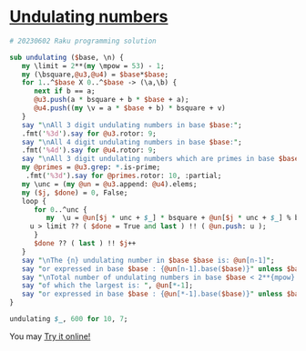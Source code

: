 [1]: https://rosettacode.org/wiki/Undulating_numbers

# [Undulating numbers][1]

```perl
# 20230602 Raku programming solution

sub undulating ($base, \n) {
   my \limit = 2**(my \mpow = 53) - 1;
   my (\bsquare,@u3,@u4) = $base*$base; 
   for 1..^$base X 0..^$base -> (\a,\b) {
      next if b == a;
      @u3.push(a * bsquare + b * $base + a);
      @u4.push((my \v = a * $base + b) * bsquare + v)
   }
   say "\nAll 3 digit undulating numbers in base $base:";
   .fmt('%3d').say for @u3.rotor: 9;
   say "\nAll 4 digit undulating numbers in base $base:";
   .fmt('%4d').say for @u4.rotor: 9; 
   say "\nAll 3 digit undulating numbers which are primes in base $base:";
   my @primes = @u3.grep: *.is-prime; 
    .fmt('%3d').say for @primes.rotor: 10, :partial;
   my \unc = (my @un = @u3.append: @u4).elems;
   my ($j, $done) = 0, False;
   loop {
      for 0..^unc {
         my  \u = @un[$j * unc + $_] * bsquare + @un[$j * unc + $_] % bsquare;
	 u > limit ?? ( $done = True and last ) !! ( @un.push: u );
      }
      $done ?? ( last ) !! $j++ 
   }
   say "\nThe {n} undulating number in $base $base is: @un[n-1]";
   say "or expressed in base $base : {@un[n-1].base($base)}" unless $base == 10;
   say "\nTotal number of undulating numbers in base $base < 2**{mpow} = {+@un}";
   say "of which the largest is: ", @un[*-1];
   say "or expressed in base $base : {@un[*-1].base($base)}" unless $base == 10;
}

undulating $_, 600 for 10, 7;
```


You may [Try it online!](https://tio.run/##nVTbbtpAEH0uX3GCHMU2xoJCU9UuCXnpF/BQqaTROl7AaL12fclFyN9OZ9c2mBSpaZHwZXfmnDMzx5vyTFzv93kZoJRhKVgRyTVMI2A5d7CUFnY9APErliKKowIzfLRtU73HafJMr58mFoYY@02YuQzyXyXLuDMvJ/SfWhSj4Wx99aECV0mGsev@1Ev4jtHheXhDEMxZBg0z/SR/KRCtEGA2A/ObVYJ30zLfmAw2Gk4MKMiu6eiZWcfgaR2slT@RJNaJI64uxJOlsip1ydkr@kt5JwQmCKM1NaDTJlnGAc9yRBIaSeN5fU3qruLCvLqchFeWq1BUxUpylhRJ5uGL/wZ@@l/w01P46REe75f/vIkeN1C1p1kU8/OE1Ld5sz3Thawznnqw3Sgf6vWa8XzddWIrbjxy4KUsKyImWuxlKR8JWI1nXsqGgqUpl6GnCrNcLnicH1xmbB0YYSK5shfhfWOCvKV2RZKkB@soduUthd6u1QjEqFnkD2NL01cBAxgP9ydOOLN92W77vQ8ocYP6s7i9hVkLItRFVnIwGUKwvICFiwvaJCxtQY@yDr6smnudqUGOOcZ2MMBbKy42HDtZ/TlHNTXjODZEuaf1y@H4vn90GzWEv6QZz3Meng4aHnZtgqsW6lPAqvpEJiihCaOPcDzq2neRFEy0KpLVXy2Mr@oM2anzo6Ju7QbEWnUlrhpLFlSrYNmaU0dUOX1HV2STwH8pyH5fQVWv11FuPDi4Ho3qk4oM9tnf738D)
